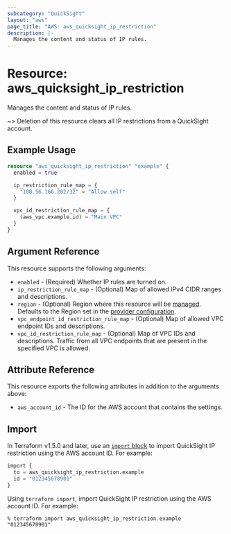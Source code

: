 ```yaml
---
subcategory: "QuickSight"
layout: "aws"
page_title: "AWS: aws_quicksight_ip_restriction"
description: |-
  Manages the content and status of IP rules.
---
```


# Resource: aws_quicksight_ip_restriction

Manages the content and status of IP rules.

~> Deletion of this resource clears all IP restrictions from a QuickSight account.

## Example Usage

```terraform
resource "aws_quicksight_ip_restriction" "example" {
  enabled = true

  ip_restriction_rule_map = {
    "108.56.166.202/32" = "Allow self"
  }

  vpc_id_restriction_rule_map = {
    (aws_vpc.example.id) = "Main VPC"
  }
}
```

## Argument Reference

This resource supports the following arguments:

* `enabled` - (Required) Whether IP rules are turned on.
* `ip_restriction_rule_map` - (Optional) Map of allowed IPv4 CIDR ranges and descriptions.
* `region` - (Optional) Region where this resource will be [managed](https://docs.aws.amazon.com/general/latest/gr/rande.html#regional-endpoints). Defaults to the Region set in the [provider configuration](https://registry.terraform.io/providers/hashicorp/aws/latest/docs#aws-configuration-reference).
* `vpc_endpoint_id_restriction_rule_map` - (Optional) Map of allowed VPC endpoint IDs and descriptions.
* `vpc_id_restriction_rule_map` - (Optional) Map of VPC IDs and descriptions. Traffic from all VPC endpoints that are present in the specified VPC is allowed.

## Attribute Reference

This resource exports the following attributes in addition to the arguments above:

* `aws_account_id` - The ID for the AWS account that contains the settings.

## Import

In Terraform v1.5.0 and later, use an [`import` block](https://developer.hashicorp.com/terraform/language/import) to import QuickSight IP restriction using the AWS account ID. For example:

```terraform
import {
  to = aws_quicksight_ip_restriction.example
  id = "012345678901"
}
```

Using `terraform import`, import QuickSight IP restriction using the AWS account ID. For example:

```console
% terraform import aws_quicksight_ip_restriction.example "012345678901"
```
